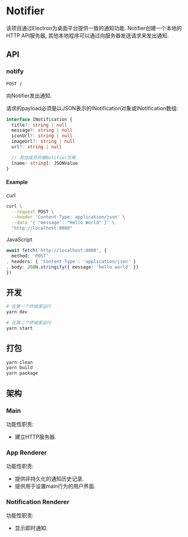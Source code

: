 # Notifier
该项目通过Electron为桌面平台提供一致的通知功能.
Notifier创建一个本地的HTTP API服务器, 其他本地程序可以通过向服务器发送请求来发出通知.

## API
### notify
`POST /`

向Notifier发出通知.

请求的payload必须是以JSON表示的INotification对象或INotification数组:
```ts
interface INotification {
  title?: string | null
  message?: string | null
  iconUrl?: string | null
  imageUrl?: string | null
  url?: string | null

  // 其他成员将被Notifier忽略
  [name: string]: JSONValue
}
```

#### Example
curl
```sh
curl \
  --request POST \
  --header 'Content-Type: application/json' \
  --data '{ "message": "Hello World" }' \
  "http://localhost:8080"
```

JavaScript
```ts
await fetch('http://localhost:8080', {
  method: 'POST'
, headers: { 'Content-Type': 'application/json' }
, body: JSON.stringify({ message: 'hello world' })
})
```

## 开发
```sh
# 在第一个终端里运行
yarn dev

# 在第二个终端里运行
yarn start
```

## 打包
```sh
yarn clean
yarn build
yarn package
```

## 架构
### Main
功能性职责:
- 建立HTTP服务器.

### App Renderer
功能性职责:
- 提供非持久化的通知历史记录.
- 提供用于设置main行为的用户界面.

### Notification Renderer
功能性职责:
- 显示即时通知.
